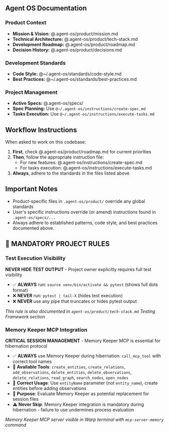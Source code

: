 ## Agent OS Documentation

### Product Context
- **Mission & Vision:** @.agent-os/product/mission.md
- **Technical Architecture:** @.agent-os/product/tech-stack.md
- **Development Roadmap:** @.agent-os/product/roadmap.md
- **Decision History:** @.agent-os/product/decisions.md

### Development Standards
- **Code Style:** @~/.agent-os/standards/code-style.md
- **Best Practices:** @~/.agent-os/standards/best-practices.md

### Project Management
- **Active Specs:** @.agent-os/specs/
- **Spec Planning:** Use `@~/.agent-os/instructions/create-spec.md`
- **Tasks Execution:** Use `@~/.agent-os/instructions/execute-tasks.md`

## Workflow Instructions

When asked to work on this codebase:

1. **First**, check @.agent-os/product/roadmap.md for current priorities
2. **Then**, follow the appropriate instruction file:
   - For new features: @.agent-os/instructions/create-spec.md
   - For tasks execution: @.agent-os/instructions/execute-tasks.md
3. **Always**, adhere to the standards in the files listed above

## Important Notes

- Product-specific files in `.agent-os/product/` override any global standards
- User's specific instructions override (or amend) instructions found in `.agent-os/specs/...`
- Always adhere to established patterns, code style, and best practices documented above.

## 🚨 MANDATORY PROJECT RULES

### Test Execution Visibility
**NEVER HIDE TEST OUTPUT** - Project owner explicitly requires full test visibility

- ✅ **ALWAYS** run: `source venv/bin/activate && pytest` (shows full dots format)
- ❌ **NEVER** run: `pytest | tail-X` (hides test execution)
- ❌ **NEVER** use any pipe that truncates or hides pytest output

*This rule is also documented in `agent-os/product/tech-stack.md` Testing Framework section*

### Memory Keeper MCP Integration
**CRITICAL SESSION MANAGEMENT** - Memory Keeper MCP is essential for hibernation protocol

- ✅ **ALWAYS** use Memory Keeper during hibernation: `call_mcp_tool` with correct tool names
- 🔧 **Available Tools**: `create_entities`, `create_relations`, `add_observations`, `delete_entities`, `delete_observations`, `delete_relations`, `read_graph`, `search_nodes`, `open_nodes`
- 📝 **Correct Usage**: Use `entityName` parameter (not `entity_name`), create entities before adding observations
- 🎯 **Purpose**: Evaluate Memory Keeper as potential replacement for session files
- ⚠️ **Never Skip**: Memory Keeper integration is mandatory during hibernation - failure to use undermines process evaluation

*Memory Keeper MCP server visible in Warp terminal with `mcp-server-memory` command*
